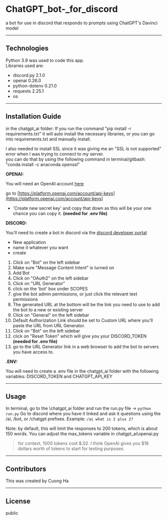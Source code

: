 # ChatGPT_bot-_for_discord
a bot for use in discord that responds to prompts using ChatGPT's Davinci model 

---

## Technologies

Python 3.9 was used to code this app.  
Libraries used are:
- discord.py 2.1.0
- openai 0.26.0
- python-dotenv 0.21.0
- requests 2.25.1
- os
    
---

## Installation Guide

in the chatgpt_ai folder:
If you run the command "pip install -r requirements.txt" it will auto install the necessary libraries, or you can go into requirements.txt and manually install.

I also needed to install SSL since it was giving me an "SSL is not supported" error when I was trying to connect to my server.  
you can do that by using the following command in terminal/gitbash:  
"conda install -c anaconda openssl"

**OPENAI:**

You will need an OpenAI account [here](https://openai.com/api/)

go to [https://platform.openai.com/account/api-keys](https://platform.openai.com/account/api-keys)
  - 'Create new secret key' and copy that down as this will be your one chance you can copy it.  **(needed for .env file)**


**DISCORD:**

You'll need to create a bot in discord via the [discord developer portal](https://discord.com/developers/applications)
  - New application
  - name it whatever you want
  - create

1. Click on "Bot" on the left sidebar
2. Make sure "Message Content Intent" is turned on
3. Add Bot
4. Click on "OAuth2" on the left sidebar
5. Click on "URL Generator"
6. click on the 'bot' box under SCOPES
7. give the bot admin permissions, or just click the relevant text permissions
8. The generated URL at the bottom will be the link you need to use to add the bot to a new or existing server
9. Click on "General" on the left sidebar
10. Default Authorization Link should be set to Custom URL where you'll paste the URL from URL Generator.
11. Click on "Bot" on the left sidebar
12. click on "Reset Token" which will give you your DISCORD_TOKEN **(needed for .env file)**
13. go to the URL Generator link in a web browser to add the bot to servers you have access to.


**.ENV:**

You will need to create a .env file in the chatgpt_ai folder with the following variables:
DISCORD_TOKEN and CHATGPT_API_KEY

---

## Usage

In terminal, go to the \chatgpt_ai folder and run the run.py file -> `python run.py`
Go to discord where you have it linked and ask it questions using the /ai, /bot, or /chatgpt prefixes.
  Example:  `/ai what is 2 plus 2?`

Note: by default, this will limit the responses to 200 tokens, which is about 150 words.  You can adjust the max_tokens variable in chatgpt_ai\openai.py

> for context, 1000 tokens cost $.02.  I think OpenAI gives you $18 dollars worth of tokens to start for testing purposes.
---

## Contributors

This was created by Cuong Ha

---

## License

public







